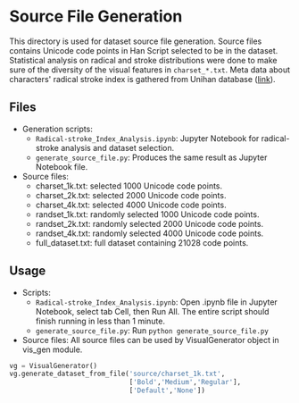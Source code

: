 # Source File Generation

This directory is used for dataset source file generation. Source files contains
Unicode code points in Han Script selected to be in the dataset. Statistical 
analysis on radical and stroke distributions were done to make sure of the
diversity of the visual features in `charset_*.txt`. Meta data about characters'
radical stroke index is gathered from Unihan database
([link](https://unicode.org/charts/unihan.html)).

## Files
- Generation scripts:
    - `Radical-stroke_Index_Analysis.ipynb`: Jupyter Notebook for radical-stroke
    analysis and dataset selection.
    - `generate_source_file.py`: Produces the same result as Jupyter
    Notebook file.
- Source files:
    - charset_1k.txt: selected 1000 Unicode code points.
    - charset_2k.txt: selected 2000 Unicode code points.
    - charset_4k.txt: selected 4000 Unicode code points.
    - randset_1k.txt: randomly selected 1000 Unicode code points.
    - randset_2k.txt: randomly selected 2000 Unicode code points.
    - randset_4k.txt: randomly selected 4000 Unicode code points.
    - full_dataset.txt: full dataset containing 21028 code points.
    
## Usage
- Scripts:
    - `Radical-stroke_Index_Analysis.ipynb`: Open .ipynb file in Jupyter 
    Notebook, select tab Cell, then Run All. The entire script should finish 
    running in less than 1 minute. 
    - `generate_source_file.py`: Run `python generate_source_file.py`
- Source files:
All source files can be used by VisualGenerator object in vis_gen module. 
```python
vg = VisualGenerator()
vg.generate_dataset_from_file('source/charset_1k.txt', 
                              ['Bold','Medium','Regular'],
                              ['Default','None'])
```